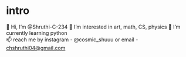 # intro
👋 Hi, I’m @Shruthi-C-234 
👀 I’m interested in art, math, CS, physics 
🌱 I’m currently learning python  
📫 reach me by instagram - @cosmic_shuuu or email - chshruthi04@gmail.com
